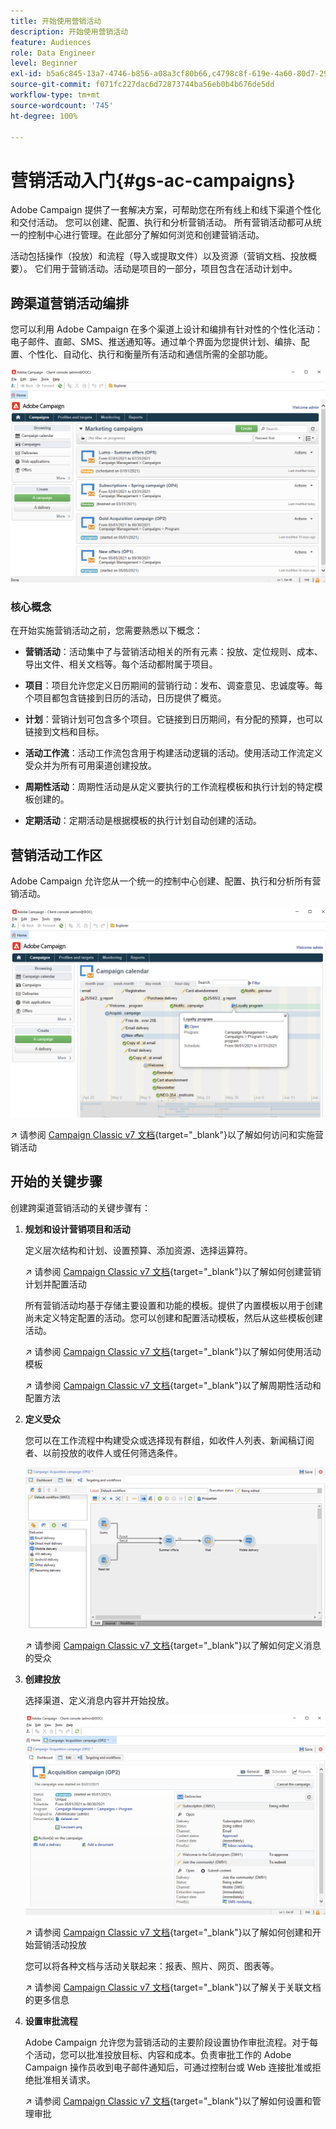 ```yaml
---
title: 开始使用营销活动
description: 开始使用营销活动
feature: Audiences
role: Data Engineer
level: Beginner
exl-id: b5a6c845-13a7-4746-b856-a08a3cf80b66,c4798c8f-619e-4a60-80d7-29b9e4c61168
source-git-commit: f071fc227dac6d72873744ba56eb0b4b676de5dd
workflow-type: tm+mt
source-wordcount: '745'
ht-degree: 100%

---
```


# 营销活动入门{#gs-ac-campaigns}

Adobe Campaign 提供了一套解决方案，可帮助您在所有线上和线下渠道个性化和交付活动。 您可以创建、配置、执行和分析营销活动。 所有营销活动都可从统一的控制中心进行管理。在此部分了解如何浏览和创建营销活动。

活动包括操作（投放）和流程（导入或提取文件）以及资源（营销文档、投放概要）。 它们用于营销活动。活动是项目的一部分，项目包含在活动计划中。

## 跨渠道营销活动编排

您可以利用 Adobe Campaign 在多个渠道上设计和编排有针对性的个性化活动：电子邮件、直邮、SMS、推送通知等。通过单个界面为您提供计划、编排、配置、个性化、自动化、执行和衡量所有活动和通信所需的全部功能。

![](assets/campaign-tab.png)

### 核心概念

在开始实施营销活动之前，您需要熟悉以下概念：

* **营销活动**：活动集中了与营销活动相关的所有元素：投放、定位规则、成本、导出文件、相关文档等。每个活动都附属于项目。

* **项目**：项目允许您定义日历期间的营销行动：发布、调查意见、忠诚度等。每个项目都包含链接到日历的活动，日历提供了概览。

* **计划**：营销计划可包含多个项目。它链接到日历期间，有分配的预算，也可以链接到文档和目标。

* **活动工作流**：活动工作流包含用于构建活动逻辑的活动。使用活动工作流定义受众并为所有可用渠道创建投放。

* **周期性活动**：周期性活动是从定义要执行的工作流程模板和执行计划的特定模板创建的。

* **定期活动**：定期活动是根据模板的执行计划自动创建的活动。

## 营销活动工作区

Adobe Campaign 允许您从一个统一的控制中心创建、配置、执行和分析所有营销活动。

![](assets/calendar.png)

↗️ 请参阅 [Campaign Classic v7 文档](https://experienceleague.adobe.com/docs/campaign-classic/using/orchestrating-campaigns/about-marketing-campaigns/accessing-marketing-campaigns.html?lang=zh-Hans#orchestrating-campaigns){target=&quot;_blank&quot;}以了解如何访问和实施营销活动


## 开始的关键步骤

创建跨渠道营销活动的关键步骤有：

1. **规划和设计营销项目和活动**

   定义层次结构和计划、设置预算、添加资源、选择运算符。

   ↗️ 请参阅 [Campaign Classic v7 文档](https://experienceleague.adobe.com/docs/campaign-classic/using/orchestrating-campaigns/orchestrate-campaigns/setting-up-marketing-campaigns.html?lang=zh-Hans#creating-plan-and-program-hierarchy){target=&quot;_blank&quot;}以了解如何创建营销计划并配置活动

   所有营销活动均基于存储主要设置和功能的模板。提供了内置模板以用于创建尚未定义特定配置的活动。您可以创建和配置活动模板，然后从这些模板创建活动。

   ↗️ 请参阅 [Campaign Classic v7 文档](https://experienceleague.adobe.com/docs/campaign-classic/using/orchestrating-campaigns/orchestrate-campaigns/marketing-campaign-templates.html?lang=zh-Hans#orchestrating-campaigns){target=&quot;_blank&quot;}以了解如何使用活动模板

   ↗️ 请参阅 [Campaign Classic v7 文档](https://experienceleague.adobe.com/docs/campaign-classic/using/orchestrating-campaigns/orchestrate-campaigns/setting-up-marketing-campaigns.html?lang=zh-Hans#recurring-and-periodic-campaigns){target=&quot;_blank&quot;}以了解周期性活动和配置方法

1. **定义受众**

   您可以在工作流程中构建受众或选择现有群组，如收件人列表、新闻稿订阅者、以前投放的收件人或任何筛选条件。

   ![](assets/campaign-wf.png)

   ↗️ 请参阅 [Campaign Classic v7 文档](https://experienceleague.adobe.com/docs/campaign-classic/using/orchestrating-campaigns/orchestrate-campaigns/marketing-campaign-target.html?lang=zh-Hans#orchestrating-campaigns){target=&quot;_blank&quot;}以了解如何定义消息的受众

1. **创建投放**

   选择渠道、定义消息内容并开始投放。

   ![](assets/campaign-dashboard.png)

   ↗️ 请参阅 [Campaign Classic v7 文档](https://experienceleague.adobe.com/docs/campaign-classic/using/orchestrating-campaigns/orchestrate-campaigns/marketing-campaign-deliveries.html?lang=zh-Hans#creating-deliveries){target=&quot;_blank&quot;}以了解如何创建和开始营销活动投放

   您可以将各种文档与活动关联起来：报表、照片、网页、图表等。

   ↗️ 请参阅 [Campaign Classic v7 文档](https://experienceleague.adobe.com/docs/campaign-classic/using/orchestrating-campaigns/orchestrate-campaigns/marketing-campaign-assets.html?lang=zh-Hans#adding-documents){target=&quot;_blank&quot;}以了解关于关联文档的更多信息

1. **设置审批流程**

   Adobe Campaign 允许您为营销活动的主要阶段设置协作审批流程。对于每个活动，您可以批准投放目标、内容和成本。负责审批工作的 Adobe Campaign 操作员收到电子邮件通知后，可通过控制台或 Web 连接批准或拒绝批准相关请求。

   ↗️ 请参阅 [Campaign Classic v7 文档](https://experienceleague.adobe.com/docs/campaign-classic/using/orchestrating-campaigns/orchestrate-campaigns/marketing-campaign-approval.html?lang=zh-Hans#orchestrating-campaigns){target=&quot;_blank&quot;}以了解如何设置和管理审批

